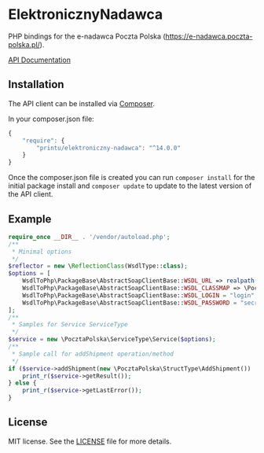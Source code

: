 # ElektronicznyNadawca

PHP bindings for the e-nadawca Poczta Polska (https://e-nadawca.poczta-polska.pl/).

[API Documentation](https://e-nadawca.poczta-polska.pl/download/en_webapi_v87_20230620.zip)

## Installation

The API client can be installed via [Composer](https://github.com/composer/composer).

In your composer.json file:

```js
{
    "require": {
        "printu/elektroniczny-nadawca": "^14.0.0"
    }
}
```

Once the composer.json file is created you can run `composer install` for the initial package install and `composer update` to update to the latest version of the API client.

## Example

```php
require_once __DIR__ . '/vendor/autoload.php';
/**
 * Minimal options
 */
$reflector = new \ReflectionClass(WsdlType::class);
$options = [
    WsdlToPhp\PackageBase\AbstractSoapClientBase::WSDL_URL => realpath(dirname($reflector->getFileName()) . '/' . WsdlType::WSDL_FILE);
    WsdlToPhp\PackageBase\AbstractSoapClientBase::WSDL_CLASSMAP => \PocztaPolska\ClassMap::get(),
    WsdlToPhp\PackageBase\AbstractSoapClientBase::WSDL_LOGIN = "login",
    WsdlToPhp\PackageBase\AbstractSoapClientBase::WSDL_PASSWORD = "secret",
];
/**
 * Samples for Service ServiceType
 */
$service = new \PocztaPolska\ServiceType\Service($options);
/**
 * Sample call for addShipment operation/method
 */
if ($service->addShipment(new \PocztaPolska\StructType\AddShipment()) !== false) {
    print_r($service->getResult());
} else {
    print_r($service->getLastError());
}
```

## License

MIT license. See the [LICENSE](LICENSE) file for more details.